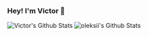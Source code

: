 ### Hey! I'm Victor 👋

<img align="left" alt="Victor's Github Stats" src="https://github-readme-stats-ebon-gamma.vercel.app/api?username=vrudkovsky&show_icons=true&count_private=true&hide_border=true" />

<img align="left" alt="oleksii's Github Stats" src="https://github-readme-stats.vercel.app/api/top-langs/?username=vrudkovsky&layout=compact&langs_count=8&hide=c#" />

[website]: https://rudkovsky.com
[linkedin]: https://linkedin.com/in/vrudkovsky
